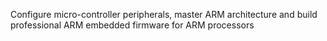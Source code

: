 Configure micro-controller peripherals, master ARM architecture and build professional ARM embedded firmware for ARM processors
